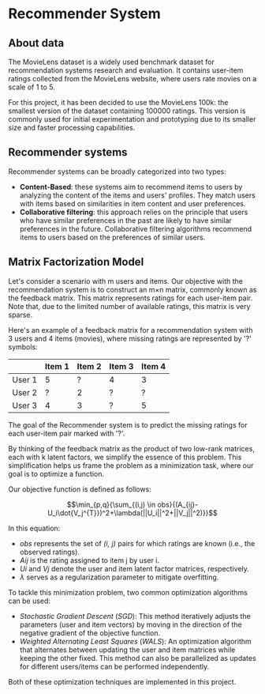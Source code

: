 # Recommender System

## About data
The MovieLens dataset is a widely used benchmark dataset for recommendation systems research and evaluation. It contains user-item ratings collected from the MovieLens website, where users rate movies on a scale of 1 to 5.

For this project, it has been decided to use the MovieLens 100k: the smallest version of the dataset containing 100000 ratings. This version is commonly used for initial experimentation and prototyping due to its smaller size and faster processing capabilities.

## Recommender systems
Recommender systems can be broadly categorized into two types:
- **Content-Based**: these systems aim to recommend items to users by analyzing the content of the items and users' profiles. They match users with items based on similarities in item content and user preferences.
- **Collaborative filtering**: this approach relies on the principle that users who have similar preferences in the past are likely to have similar preferences in the future. Collaborative filtering algorithms recommend items to users based on the preferences of similar users. 

## Matrix Factorization Model
Let's consider a scenario with m users and items. Our objective with the recommendation system is to construct an m×n matrix, commonly known as the feedback matrix. This matrix represents ratings for each user-item pair. Note that, due to the limited number of available ratings, this matrix is very sparse.

Here's an example of a feedback matrix for a recommendation system with 3 users and 4 items (movies), where missing ratings are represented by '?' symbols:

|         | Item 1 | Item 2 | Item 3 | Item 4 |
|---------|--------|--------|--------|--------|
| User 1  |   5    |   ?    |   4    |   3    |
| User 2  |   ?    |   2    |   ?    |   ?    |
| User 3  |   4    |   3    |   ?    |   5    |



The goal of the Recommender system is to predict the missing ratings for each user-item pair marked with '?'.

By thinking of the feedback matrix as the product of two low-rank matrices, each with k latent factors, we simplify the essence of this problem. This simplification helps us frame the problem as a minimization task, where our goal is to optimize a function.

Our objective function is defined as follows:

```math
\min_{p,q}{\sum_{(i,j) \in obs}{(A_{ij}-U_i\dot{V_j^{T}})^2+\lambda(||U_i||^2+||V_j||^2)}}
```

In this equation:
- *obs* represents the set of *(i, j)* pairs for which ratings are known (i.e., the observed ratings).
- *Aij* is the rating assigned to item j by user i.
- *Ui* and *Vj* denote the user and item latent factor matrices, respectively.
- *λ* serves as a regularization parameter to mitigate overfitting.

To tackle this minimization problem, two common optimization algorithms can be used:


- *Stochastic Gradient Descent* (*SGD*): This method iteratively adjusts the parameters (user and item vectors) by moving in the direction of the negative gradient of the objective function.
- *Weighted Alternating Least Squares* (*WALS*): An optimization algorithm that alternates between updating the user and item matrices while keeping the other fixed. This method can also be parallelized as updates for different users/items can be performed independently.

Both of these optimization techniques are implemented in this project.
